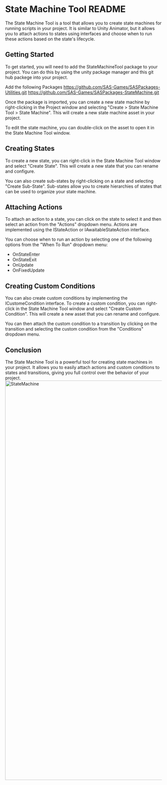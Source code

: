 # State Machine Tool README

The State Machine Tool is a tool that allows you to create state machines for running scripts in your project. It is similar to Unity Animator, but it allows you to attach actions to states using interfaces and choose when to run these actions based on the state's lifecycle.

## Getting Started

To get started, you will need to add the StateMachineTool package to your project. You can do this by using the unity package manager and this git hub packege into your project.

Add the following Packages
https://github.com/SAS-Games/SASPackages-Utilities.git
https://github.com/SAS-Games/SASPackages-StateMachine.git 

Once the package is imported, you can create a new state machine by right-clicking in the Project window and selecting "Create > State Machine Tool > State Machine". This will create a new state machine asset in your project.

To edit the state machine, you can double-click on the asset to open it in the State Machine Tool window.

## Creating States

To create a new state, you can right-click in the State Machine Tool window and select "Create State". This will create a new state that you can rename and configure.

You can also create sub-states by right-clicking on a state and selecting "Create Sub-State". Sub-states allow you to create hierarchies of states that can be used to organize your state machine.

## Attaching Actions

To attach an action to a state, you can click on the state to select it and then select an action from the "Actions" dropdown menu. Actions are implemented using the IStateAction or IAwaitableStateAction interface.

You can choose when to run an action by selecting one of the following options from the "When To Run" dropdown menu:
- OnStateEnter
- OnStateExit
- OnUpdate
- OnFixedUpdate

## Creating Custom Conditions

You can also create custom conditions by implementing the ICustomeCondition interface. To create a custom condition, you can right-click in the State Machine Tool window and select "Create Custom Condition". This will create a new asset that you can rename and configure.

You can then attach the custom condition to a transition by clicking on the transition and selecting the custom condition from the "Conditions" dropdown menu.

## Conclusion

The State Machine Tool is a powerful tool for creating state machines in your project. It allows you to easily attach actions and custom conditions to states and transitions, giving you full control over the behavior of your project.
<img width="1280" alt="StateMachine" src="https://user-images.githubusercontent.com/16848724/235297044-09b6af2d-a64c-4cf8-889a-029af02ad57a.png">
